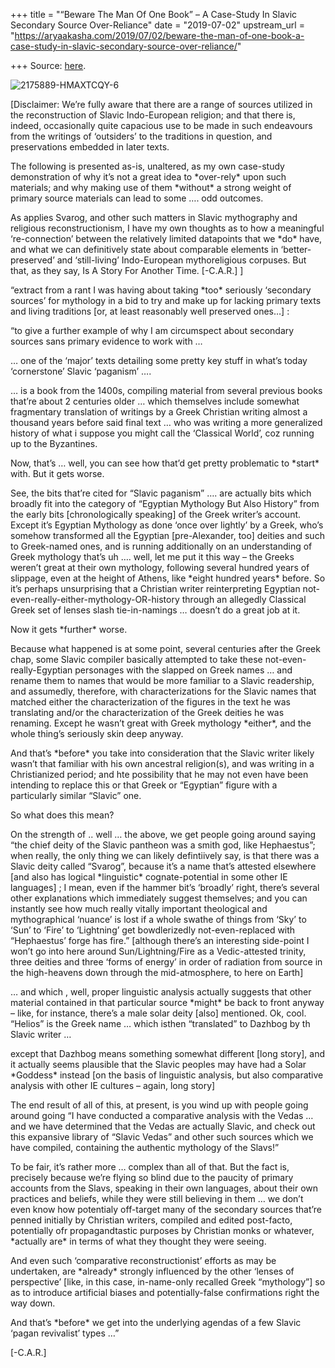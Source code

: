 +++
title = "“Beware The Man Of One Book” – A Case-Study In Slavic Secondary Source Over-Reliance"
date = "2019-07-02"
upstream_url = "https://aryaakasha.com/2019/07/02/beware-the-man-of-one-book-a-case-study-in-slavic-secondary-source-over-reliance/"

+++
Source: [here](https://aryaakasha.com/2019/07/02/beware-the-man-of-one-book-a-case-study-in-slavic-secondary-source-over-reliance/).



![2175889-HMAXTCQY-6](https://aryaakasha.files.wordpress.com/2019/07/2175889-hmaxtcqy-6.jpg?w=676)

\[Disclaimer: We’re fully aware that there are a range of sources
utilized in the reconstruction of Slavic Indo-European religion; and
that there is, indeed, occasionally quite capacious use to be made in
such endeavours from the writings of ‘outsiders’ to the traditions in
question, and preservations embedded in later texts.



The following is presented as-is, unaltered, as my own case-study
demonstration of why it’s not a great idea to \*over-rely\* upon such
materials; and why making use of them \*without\* a strong weight of
primary source materials can lead to some …. odd outcomes.



As applies Svarog, and other such matters in Slavic mythography and
religious reconstructionism, I have my own thoughts as to how a
meaningful ‘re-connection’ between the relatively limited datapoints
that we \*do\* have, and what we can definitively state about comparable
elements in ‘better-preserved’ and ‘still-living’ Indo-European
mythoreligious corpuses. But that, as they say, Is A Story For Another
Time. \[-C.A.R.\] \]



“extract from a rant I was having about taking \*too\* seriously
‘secondary sources’ for mythology in a bid to try and make up for
lacking primary texts and living traditions \[or, at least reasonably
well preserved ones…\] :



“to give a further example of why I am circumspect about secondary
sources sans primary evidence to work with …



… one of the ‘major’ texts detailing some pretty key stuff in what’s
today ‘cornerstone’ Slavic ‘paganism’ ….



… is a book from the 1400s, compiling material from several previous
books that’re about 2 centuries older … which themselves include
somewhat fragmentary translation of writings by a Greek Christian
writing almost a thousand years before said final text … who was writing
a more generalized history of what i suppose you might call the
‘Classical World’, coz running up to the Byzantines.



Now, that’s … well, you can see how that’d get pretty problematic to
\*start\* with. But it gets worse.



See, the bits that’re cited for “Slavic paganism” …. are actually bits
which broadly fit into the category of “Egyptian Mythology But Also
History” from the early bits \[chronologically speaking\] of the Greek
writer’s account. Except it’s Egyptian Mythology as done ‘once over
lightly’ by a Greek, who’s somehow transformed all the Egyptian
\[pre-Alexander, too\] deities and such to Greek-named ones, and is
running additionally on an understanding of Greek mythology that’s uh ….
well, let me put it this way – the Greeks weren’t great at their own
mythology, following several hundred years of slippage, even at the
height of Athens, like \*eight hundred years\* before. So it’s perhaps
unsurprising that a Christian writer reinterpreting Egyptian
not-even-really-either-mythology-OR-history through an allegedly
Classical Greek set of lenses slash tie-in-namings … doesn’t do a great
job at it.



Now it gets \*further\* worse.



Because what happened is at some point, several centuries after the
Greek chap, some Slavic compiler basically attempted to take these
not-even-really-Egyptian personages with the slapped on Greek names …
and rename them to names that would be more familiar to a Slavic
readership, and assumedly, therefore, with characterizations for the
Slavic names that matched either the characterization of the figures in
the text he was translating and/or the characterization of the Greek
deities he was renaming. Except he wasn’t great with Greek mythology
\*either\*, and the whole thing’s seriously skin deep anyway.



And that’s \*before\* you take into consideration that the Slavic writer
likely wasn’t that familiar with his own ancestral religion(s), and was
writing in a Christianized period; and hte possibility that he may not
even have been intending to replace this or that Greek or “Egyptian”
figure with a particularly similar “Slavic” one.

So what does this mean?



On the strength of .. well … the above, we get people going around
saying “the chief deity of the Slavic pantheon was a smith god, like
Hephaestus”; when really, the only thing we can likely defintiively say,
is that there was a Slavic deity called “Svarog”, because it’s a name
that’s attested elsewhere \[and also has logical \*linguistic\*
cognate-potential in some other IE languages\] ; I mean, even if the
hammer bit’s ‘broadly’ right, there’s several other explanations which
immediately suggest themselves; and you can instantly see how much
really vitally important theological and mythographical ‘nuance’ is lost
if a whole swathe of things from ‘Sky’ to ‘Sun’ to ‘Fire’ to ‘Lightning’
get bowdlerizedly not-even-replaced with “Hephaestus’ forge has fire.”
\[although there’s an interesting side-point I won’t go into here around
Sun/Lightning/Fire as a Vedic-attested trinity, three deities and three
‘forms of energy’ in order of radiation from source in the high-heavens
down through the mid-atmosphere, to here on Earth\]



… and which , well, proper linguistic analysis actually suggests that
other material contained in that particular source \*might\* be back to
front anyway – like, for instance, there’s a male solar deity \[also\]
mentioned. Ok, cool. “Helios” is the Greek name … which isthen
“translated” to Dazhbog by th Slavic writer …

except that Dazhbog means something somewhat different \[long story\],
and it actually seems plausible that the Slavic peoples may have had a
Solar \*Goddess\* instead \[on the basis of linguistic analysis, but
also comparative analysis with other IE cultures – again, long story\]



The end result of all of this, at present, is you wind up with people
going around going “I have conducted a comparative analysis with the
Vedas … and we have determined that the Vedas are actually Slavic, and
check out this expansive library of “Slavic Vedas” and other such
sources which we have compiled, containing the authentic mythology of
the Slavs!”



To be fair, it’s rather more … complex than all of that. But the fact
is, precisely because we’re flying so blind due to the paucity of
primary accounts from the Slavs, speaking in their own languages, about
their own practices and beliefs, while they were still believing in them
… we don’t even know how potentialy off-target many of the secondary
sources that’re penned initially by Christian writers, compiled and
edited post-facto, potentially ofr propagandtastic purposes by Christian
monks or whatever, \*actually are\* in terms of what they thought they
were seeing.



And even such ‘comparative reconstructionist’ efforts as may be
undertaken, are \*already\* strongly influenced by the other ‘lenses of
perspective’ \[like, in this case, in-name-only recalled Greek
“mythology”\] so as to introduce artificial biases and potentially-false
confirmations right the way down.



And that’s \*before\* we get into the underlying agendas of a few Slavic
‘pagan revivalist’ types …”



\[-C.A.R.\]

